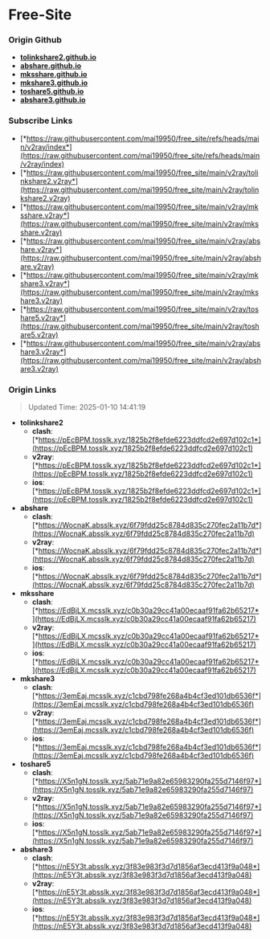 # Free-Site

### Origin Github

- [**tolinkshare2.github.io**](https://github.com/tolinkshare2/tolinkshare2.github.io)
- [**abshare.github.io**](https://github.com/abshare/abshare.github.io)
- [**mksshare.github.io**](https://github.com/mksshare/mksshare.github.io)
- [**mkshare3.github.io**](https://github.com/mkshare3/mkshare3.github.io)
- [**toshare5.github.io**](https://github.com/toshare5/toshare5.github.io)
- [**abshare3.github.io**](https://github.com/abshare3/abshare3.github.io)

### Subscribe Links

- [*https://raw.githubusercontent.com/mai19950/free_site/refs/heads/main/v2ray/index*](https://raw.githubusercontent.com/mai19950/free_site/refs/heads/main/v2ray/index)
- [*https://raw.githubusercontent.com/mai19950/free_site/main/v2ray/tolinkshare2.v2ray*](https://raw.githubusercontent.com/mai19950/free_site/main/v2ray/tolinkshare2.v2ray)
- [*https://raw.githubusercontent.com/mai19950/free_site/main/v2ray/mksshare.v2ray*](https://raw.githubusercontent.com/mai19950/free_site/main/v2ray/mksshare.v2ray)
- [*https://raw.githubusercontent.com/mai19950/free_site/main/v2ray/abshare.v2ray*](https://raw.githubusercontent.com/mai19950/free_site/main/v2ray/abshare.v2ray)
- [*https://raw.githubusercontent.com/mai19950/free_site/main/v2ray/mkshare3.v2ray*](https://raw.githubusercontent.com/mai19950/free_site/main/v2ray/mkshare3.v2ray)
- [*https://raw.githubusercontent.com/mai19950/free_site/main/v2ray/toshare5.v2ray*](https://raw.githubusercontent.com/mai19950/free_site/main/v2ray/toshare5.v2ray)
- [*https://raw.githubusercontent.com/mai19950/free_site/main/v2ray/abshare3.v2ray*](https://raw.githubusercontent.com/mai19950/free_site/main/v2ray/abshare3.v2ray)

### Origin Links

> Updated Time: 2025-01-10 14:41:19

- **tolinkshare2**
  - **clash**: [*https://pEcBPM.tosslk.xyz/1825b2f8efde6223ddfcd2e697d102c1*](https://pEcBPM.tosslk.xyz/1825b2f8efde6223ddfcd2e697d102c1)
  - **v2ray**: [*https://pEcBPM.tosslk.xyz/1825b2f8efde6223ddfcd2e697d102c1*](https://pEcBPM.tosslk.xyz/1825b2f8efde6223ddfcd2e697d102c1)
  - **ios**: [*https://pEcBPM.tosslk.xyz/1825b2f8efde6223ddfcd2e697d102c1*](https://pEcBPM.tosslk.xyz/1825b2f8efde6223ddfcd2e697d102c1)
- **abshare**
  - **clash**: [*https://WocnaK.absslk.xyz/6f79fdd25c8784d835c270fec2a11b7d*](https://WocnaK.absslk.xyz/6f79fdd25c8784d835c270fec2a11b7d)
  - **v2ray**: [*https://WocnaK.absslk.xyz/6f79fdd25c8784d835c270fec2a11b7d*](https://WocnaK.absslk.xyz/6f79fdd25c8784d835c270fec2a11b7d)
  - **ios**: [*https://WocnaK.absslk.xyz/6f79fdd25c8784d835c270fec2a11b7d*](https://WocnaK.absslk.xyz/6f79fdd25c8784d835c270fec2a11b7d)
- **mksshare**
  - **clash**: [*https://EdBjLX.mcsslk.xyz/c0b30a29cc41a00ecaaf91fa62b65217*](https://EdBjLX.mcsslk.xyz/c0b30a29cc41a00ecaaf91fa62b65217)
  - **v2ray**: [*https://EdBjLX.mcsslk.xyz/c0b30a29cc41a00ecaaf91fa62b65217*](https://EdBjLX.mcsslk.xyz/c0b30a29cc41a00ecaaf91fa62b65217)
  - **ios**: [*https://EdBjLX.mcsslk.xyz/c0b30a29cc41a00ecaaf91fa62b65217*](https://EdBjLX.mcsslk.xyz/c0b30a29cc41a00ecaaf91fa62b65217)
- **mkshare3**
  - **clash**: [*https://3emEaj.mcsslk.xyz/c1cbd798fe268a4b4cf3ed101db6536f*](https://3emEaj.mcsslk.xyz/c1cbd798fe268a4b4cf3ed101db6536f)
  - **v2ray**: [*https://3emEaj.mcsslk.xyz/c1cbd798fe268a4b4cf3ed101db6536f*](https://3emEaj.mcsslk.xyz/c1cbd798fe268a4b4cf3ed101db6536f)
  - **ios**: [*https://3emEaj.mcsslk.xyz/c1cbd798fe268a4b4cf3ed101db6536f*](https://3emEaj.mcsslk.xyz/c1cbd798fe268a4b4cf3ed101db6536f)
- **toshare5**
  - **clash**: [*https://X5n1gN.tosslk.xyz/5ab71e9a82e65983290fa255d7146f97*](https://X5n1gN.tosslk.xyz/5ab71e9a82e65983290fa255d7146f97)
  - **v2ray**: [*https://X5n1gN.tosslk.xyz/5ab71e9a82e65983290fa255d7146f97*](https://X5n1gN.tosslk.xyz/5ab71e9a82e65983290fa255d7146f97)
  - **ios**: [*https://X5n1gN.tosslk.xyz/5ab71e9a82e65983290fa255d7146f97*](https://X5n1gN.tosslk.xyz/5ab71e9a82e65983290fa255d7146f97)
- **abshare3**
  - **clash**: [*https://nE5Y3t.absslk.xyz/3f83e983f3d7d1856af3ecd413f9a048*](https://nE5Y3t.absslk.xyz/3f83e983f3d7d1856af3ecd413f9a048)
  - **v2ray**: [*https://nE5Y3t.absslk.xyz/3f83e983f3d7d1856af3ecd413f9a048*](https://nE5Y3t.absslk.xyz/3f83e983f3d7d1856af3ecd413f9a048)
  - **ios**: [*https://nE5Y3t.absslk.xyz/3f83e983f3d7d1856af3ecd413f9a048*](https://nE5Y3t.absslk.xyz/3f83e983f3d7d1856af3ecd413f9a048)

